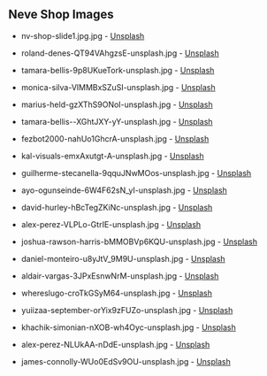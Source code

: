 ## Neve Shop Images

- nv-shop-slide1.jpg.jpg - [Unsplash](https://unsplash.com/photos/qHblAFPy2uU)

- roland-denes-QT94VAhgzsE-unsplash.jpg - [Unsplash](https://unsplash.com/photos/QT94VAhgzsE)

- tamara-bellis-9p8UKueTork-unsplash.jpg - [Unsplash](https://unsplash.com/photos/9p8UKueTork)

- monica-silva-VlMMBxSZuSI-unsplash.jpg - [Unsplash](https://unsplash.com/photos/VlMMBxSZuSI)

- marius-held-gzXThS9ONoI-unsplash.jpg - [Unsplash](https://unsplash.com/photos/gzXThS9ONoI)

- tamara-bellis--XGhtJXY-yY-unsplash.jpg - [Unsplash](https://unsplash.com/photos/-XGhtJXY-yY)

- fezbot2000-nahUo1GhcrA-unsplash.jpg - [Unsplash](https://unsplash.com/photos/nahUo1GhcrA)

- kal-visuals-emxAxutgt-A-unsplash.jpg - [Unsplash](https://unsplash.com/photos/emxAxutgt-A)

- guilherme-stecanella-9qquJNwMOos-unsplash.jpg - [Unsplash](https://unsplash.com/photos/9qquJNwMOos)

- ayo-ogunseinde-6W4F62sN_yI-unsplash.jpg - [Unsplash](https://unsplash.com/photos/6W4F62sN_yI)

- david-hurley-hBcTegZKiNc-unsplash.jpg - [Unsplash](https://unsplash.com/photos/hBcTegZKiNc)

- alex-perez-VLPLo-GtrIE-unsplash.jpg - [Unsplash](https://unsplash.com/photos/VLPLo-GtrIE)

- joshua-rawson-harris-bMMOBVp6KQU-unsplash.jpg - [Unsplash](https://unsplash.com/photos/bMMOBVp6KQU)

- daniel-monteiro-u8yJtV_9M9U-unsplash.jpg - [Unsplash](https://unsplash.com/photos/u8yJtV_9M9U)

- aldair-vargas-3JPxEsnwNrM-unsplash.jpg - [Unsplash](https://unsplash.com/photos/3JPxEsnwNrM)

- whereslugo-croTkGSyM64-unsplash.jpg - [Unsplash](https://unsplash.com/photos/croTkGSyM64)

- yuiizaa-september-orYix9zFUZo-unsplash.jpg - [Unsplash](https://unsplash.com/photos/orYix9zFUZo)

- khachik-simonian-nXOB-wh4Oyc-unsplash.jpg - [Unsplash](https://unsplash.com/photos/nXOB-wh4Oyc)

- alex-perez-NLUkAA-nDdE-unsplash.jpg - [Unsplash](https://unsplash.com/photos/NLUkAA-nDdE)

- james-connolly-WUo0EdSv9OU-unsplash.jpg - [Unsplash](https://unsplash.com/photos/WUo0EdSv9OU)
